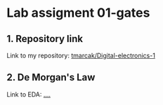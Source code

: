 # Lab assigment 01-gates

## 1. Repository link 
Link to my repository: [tmarcak/Digital-electronics-1](https://github.com/tmarcak/Digital-electronics-1)

## 2. De Morgan's Law



Link to EDA: [....](https://www.edaplayground.com/x/8Pat)
